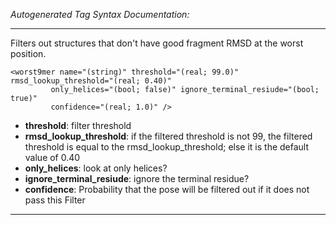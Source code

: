 _Autogenerated Tag Syntax Documentation:_

---
Filters out structures that don't have good fragment RMSD at the worst position.

```
<worst9mer name="(string)" threshold="(real; 99.0)" rmsd_lookup_threshold="(real; 0.40)"
         only_helices="(bool; false)" ignore_terminal_resiude="(bool; true)"
         confidence="(real; 1.0)" />
```

-   **threshold**: filter threshold
-   **rmsd_lookup_threshold**: if the filtered threshold is not 99, the filtered threshold is equal to the rmsd_lookup_threshold; else it is the default value of 0.40
-   **only_helices**: look at only helices?
-   **ignore_terminal_resiude**: ignore the terminal residue?
-   **confidence**: Probability that the pose will be filtered out if it does not pass this Filter

---

